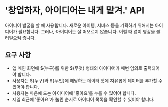 # '창업하자, 아이디어는 내게 맡겨.' API

아이디어 발굴을 할 때 사용합니다. 새로운 아이템, 서비스 등을 기획하기 위해서는 아이디어가 필요합니다. 그러나, 아이디어는 잘 떠오르지 않습니다. 이럴 때 앱이 영감을 불러일으켜 줍니다.

## 요구 사항

- 앱 메인 화면에 ${누구}를 위한 ${무엇} 형태의 아이디어가 매번 임의로 출력되어야 합니다.
- 사용자는 ${누구}와 ${무엇}에 해당하는 데이터 셋에 자유롭게 데이터를 추가할 수 있어야 합니다.
- 사용자는 마음에 드는 아이디어에 '좋아요'를 누를 수 있어야 합니다.
- 제일 최근에 '좋아요'가 눌린 순서로 아이디어 목록을 확인할 수 있어야 합니다.
